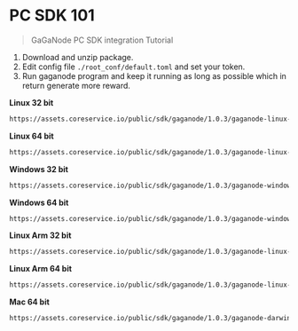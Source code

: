 # PC SDK 101

>GaGaNode PC SDK integration Tutorial

1. Download and unzip package.
2. Edit config file `./root_conf/default.toml` and set your token.
3. Run gaganode program and keep it running as long as possible which in return generate more reward.

**Linux 32 bit**

```bash
https://assets.coreservice.io/public/sdk/gaganode/1.0.3/gaganode-linux-386.tar.gz
```

**Linux 64 bit**

```bash
https://assets.coreservice.io/public/sdk/gaganode/1.0.3/gaganode-linux-amd64.tar.gz
```

**Windows 32 bit**

```bash
https://assets.coreservice.io/public/sdk/gaganode/1.0.3/gaganode-windows-386.tar.gz
```

**Windows 64 bit**

```bash
https://assets.coreservice.io/public/sdk/gaganode/1.0.3/gaganode-windows-amd64.tar.gz
```

**Linux Arm 32 bit**

```bash
https://assets.coreservice.io/public/sdk/gaganode/1.0.3/gaganode-linux-arm32.tar.gz
```

**Linux Arm 64 bit**

```bash
https://assets.coreservice.io/public/sdk/gaganode/1.0.3/gaganode-linux-arm64.tar.gz
```

**Mac 64 bit**

```bash
https://assets.coreservice.io/public/sdk/gaganode/1.0.3/gaganode-darwin-amd64.tar.gz
```